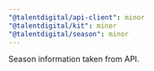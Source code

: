 ```yaml
---
"@talentdigital/api-client": minor
"@talentdigital/kit": minor
"@talentdigital/season": minor
---
```


Season information taken from API.
